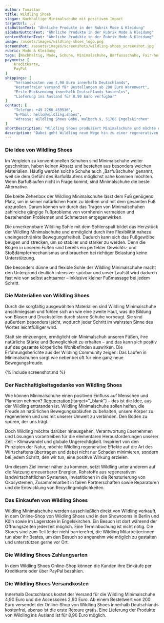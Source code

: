```yaml
---
author: Tomislav
title: Wildling Shoes
slogan: Nachhaltige Minimalschuhe mit positivem Impact
targetUrl: ../
ctaButtonText: "Ähnliche Produkte in der Rubrik Mode & Kleidung"
sidebarButtonText: "Ähnliche Produkte in der Rubrik Mode & Kleidung"
contentButtonText: "Ähnliche Produkte in der Rubrik Mode & Kleidung"
image: /assets/images/wildling-shoes_logo.png
screenshot: /assets/images/screenshots/wildling-shoes_screenshot.jpg
rubric: Mode & Kleidung
tags: [Nachhaltig, Mode, Schuhe, Minimalschuhe, Barfussschuhe, Fair-hergestellt]
payments: [
    Kreditkarte,
    PayPal
]
shippings: [
    "Versandkosten von 4,90 Euro innerhalb Deutschlands",
    "Kostenfreier Versand für Bestellungen ab 200 Euro Warenwert",
    "Erste Rücksendung innerhalb Deutschlands kostenlos",
    "Lieferung ins Ausland für 8,90 Euro verfügbar"
]
contact: [
    "Telefon: +49 2266 459536",
    "E-Mail: hello@wildling.shoes",
    "Adresse: Wildling Shoes GmbH, Walbach 9, 51766 Engelskirchen"
]
shortDescription: "Wildling Shoes produziert Minimalschuhe und möchte dabei neue Wege gehen. Wildling Minimalschuhe können dazu beitragen, unsere Körper zu regenerieren, die Freude an natürlichen Bewegungsabläufen zu erhalten und uns mit unserer Umwelt zu verbinden."
description: "Dabei geht Wildling neue Wege hin zu einer regenerativen Unternehmensführung und setzt auf Zusammenarbeit, um alte Systeme aufzubrechen und neu zu gestalten. Faire Produktionsbedingungen, nachhaltige und innovative Materialien, Renaturierungsprojekte und New Work sind das Fundament, um auf allen Ebenen regenerativ zu wirken."
---
```


### Die Idee von Wildling Shoes

Im Vergleich zu konventionellen Schuhen sind Minimalschuhe weiter geschnitten, haben keinen Absatz und bestehen aus besonders weichen Materialien. Häufig werden solche Schuhe auch „Barfußschuhe“ genannt, weil sie dem Gefühl des Barfußlaufens möglichst nahe kommen möchten. Wenn Barfußlaufen nicht in Frage kommt, sind Minimalschuhe die beste Alternative. 

Die breite Zehenbox der Wildling Minimalschuhe lässt dem Fuß genügend Platz, um in seiner natürlichen Form zu bleiben und mit dem gesamten Fuß abzurollen. Darum können wir durch das Tragen von Minimalschuhen zahlreiche gängige Fußprobleme von vornherein vermeiden und bestehenden Problemen und Schmerzen entgegenwirken.

Die unverkennbare Wildling Sohle mit dem Sohlenspalt bildet das Herzstück der Wildling Minimalschuhe und ermöglicht durch ihre Flexibilität nahezu uneingeschränkte Bewegungsfreiheit. Dadurch kann sich das Fußgewölbe beugen und strecken, um so stabiler und stärker zu werden. Denn die Bögen in unseren Füßen sind bereits ein perfekter Gewichts- und Stoßdämpfermechanismus und brauchen bei richtiger Belastung keine Unterstützung.

Die besonders dünne und flexible Sohle der Wildling Minimalschuhe macht den Untergrund deutlich intensiver spürbar und unser Laufstil wird dadurch fast wie von selbst achtsamer – inklusive kleiner Fußmassage bei jedem Schritt.

### Die Materialien von Wildling Shoes

Durch die sorgfältig ausgewählten Materialien sind Wildling Minimalschuhe anschmiegsam und fühlen sich an wie eine zweite Haut, was die Bildung von Blasen und Druckstellen durch starre Schuhe vorbeugt. Sie sind außerdem besonders leicht, wodurch jeder Schritt im wahrsten Sinne des Wortes leichtfüßiger wird.

Statt sie einzuengen, ermöglicht ein Minimalschuh unseren Füßen, ihre natürliche Stärke und Beweglichkeit zu erhalten – und das kann sich positiv auf das gesamte körperliche Wohlbefinden auswirken. Die Erfahrungsberichte aus der Wildling Community zeigen: Das Laufen in Minimalschuhen sorgt wie nebenbei oft für eine ganz neue Bewegungsfreude.

{% include screenshot.md %}

### Der Nachhaltigkeitsgedanke von Wildling Shoes

Wie können Minimalschuhe einen positiven Einfluss auf Menschen und Planeten nehmen? [Regeneration](https://www.wildling.shoes/pages/unser-ansatz){:target="_blank"} – das ist die Idee, aus der Wildling entstanden ist. Wildling Minimalschuhe sollen helfen, die Freude an natürlichen Bewegungsabläufen zu behalten, unsere Körper zu regenerieren und uns mit unserer Umwelt zu verbinden. Den Boden zu spüren, der uns trägt.

Doch Wildling möchte darüber hinausgehen, Verantwortung übernehmen und Lösungen vorantreiben für die elementaren Herausforderungen unserer Zeit – Klimawandel und globale Ungerechtigkeit. Inspiriert von den Prinzipien der Natur, möchte Wildling regenerative Effekte auf die Art des Wirtschaftens übertragen und dabei nicht nur Schaden minimieren, sondern bei jedem Schritt, den wir tun, eine positive Wirkung erzielen. 

Um diesem Ziel immer näher zu kommen, setzt Wildling unter anderem auf die Nutzung erneuerbarer Energien, Rohstoffe aus regenerativen landwirtschaftlichen Systemen, Investitionen in die Renaturierung von Ökosystemen, Zusammenarbeit in fairen Partnerschaften sowie Reparaturen und die Entwicklung von Recyclingmöglichkeiten.

### Das Einkaufen von Wildling Shoes

Wildling Minimalschuhe werden ausschließlich direkt von Wildling verkauft, in dem Online-Shop von Wildling Shoes und in den Showrooms in Berlin und Köln sowie im Lagerstore in Engelskirchen. Ein Besuch ist dort während der Öffnungszeiten jederzeit möglich. Eine Terminbuchung ist nicht nötig. Die Stores sind zum Teil leider nicht barrierefrei, die Wildling Mitarbeiter:innen tun aber ihr Bestes, um den Besuch so angenehm wie möglich zu gestalten und unterstützen gerne vor Ort.

### Die Wildling Shoes Zahlungsarten

In dem Wildling Shoes Online-Shop können die Kunden ihre Einkäufe per Kreditkarte oder über PayPal bezahlen.

### Die Wildling Shoes Versandkosten

Innerhalb Deutschlands kostet der Versand für die Wildling Minimalschuhe 4,90 Euro und die Accessoires 2,90 Euro. Ab einem Bestellwert von 200 Euro versendet der Online-Shop von Wildling Shoes innerhalb Deutschlands kostenfrei, ebenso ist die erste Retoure gratis. Eine Lieferung der Produkte von Wildling ins Ausland ist für 8,90 Euro möglich.